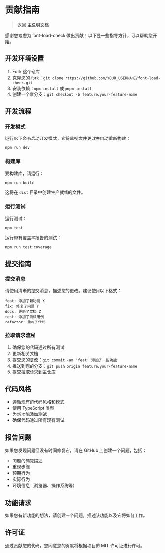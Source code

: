 # 贡献指南

> 返回 [主说明文档](../README.md)

感谢您考虑为 font-load-check 做出贡献！以下是一些指导方针，可以帮助您开始。

## 开发环境设置

1. Fork 这个仓库
2. 克隆您的 fork：`git clone https://github.com/YOUR_USERNAME/font-load-check.git`
3. 安装依赖：`npm install` 或 `pnpm install`
4. 创建一个新分支：`git checkout -b feature/your-feature-name`

## 开发流程

### 开发模式

运行以下命令启动开发模式，它将监视文件更改并自动重新构建：

```bash
npm run dev
```

### 构建库

要构建库，请运行：

```bash
npm run build
```

这将在 `dist` 目录中创建生产就绪的文件。

### 运行测试

运行测试：

```bash
npm test
```

运行带有覆盖率报告的测试：

```bash
npm run test:coverage
```

## 提交指南

### 提交消息

请使用清晰的提交消息，描述您的更改。建议使用以下格式：

```
feat: 添加了新功能 X
fix: 修复了问题 Y
docs: 更新了文档 Z
test: 添加了测试用例
refactor: 重构了代码
```

### 拉取请求流程

1. 确保您的代码通过所有测试
2. 更新相关文档
3. 提交您的更改：`git commit -am 'feat: 添加了一些功能'`
4. 推送到您的分支：`git push origin feature/your-feature-name`
5. 提交拉取请求到主仓库

## 代码风格

- 遵循现有的代码风格和模式
- 使用 TypeScript 类型
- 为新功能添加测试
- 确保代码通过所有现有测试

## 报告问题

如果您发现问题但没有时间修复它，请在 GitHub 上创建一个问题，包括：

- 问题的简短描述
- 重现步骤
- 预期行为
- 实际行为
- 环境信息（浏览器、操作系统等）

## 功能请求

如果您有新功能的想法，请创建一个问题，描述该功能以及它将如何工作。

## 许可证

通过贡献您的代码，您同意您的贡献将根据项目的 MIT 许可证进行许可。 